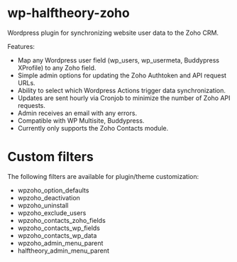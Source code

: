 # wp-halftheory-zoho
Wordpress plugin for synchronizing website user data to the Zoho CRM.

Features:
- Map any Wordpress user field (wp_users, wp_usermeta, Buddypress XProfile) to any Zoho field.
- Simple admin options for updating the Zoho Authtoken and API request URLs.
- Ability to select which Wordpress Actions trigger data synchronization.
- Updates are sent hourly via Cronjob to minimize the number of Zoho API requests.
- Admin receives an email with any errors.
- Compatible with WP Multisite, Buddypress.
- Currently only supports the Zoho Contacts module.

# Custom filters

The following filters are available for plugin/theme customization:
- wpzoho_option_defaults
- wpzoho_deactivation
- wpzoho_uninstall
- wpzoho_exclude_users
- wpzoho_contacts_zoho_fields
- wpzoho_contacts_wp_fields
- wpzoho_contacts_wp_data
- wpzoho_admin_menu_parent
- halftheory_admin_menu_parent
